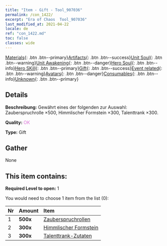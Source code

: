```yaml
---
title: "Item - Gift - Tool_907036"
permalink: /con_1422/
excerpt: "Era of Chaos  Tool_907036"
last_modified_at: 2021-04-22
locale: de
ref: "con_1422.md"
toc: false
classes: wide
---
```

 [Materials](/ItemsDE/){: .btn .btn--primary}[Artifacts](/ItemsDE/Artifacts/){: .btn .btn--success}[Unit Soul](/ItemsDE/UnitSoul/){: .btn .btn--warning}[Unit Awakening](/ItemsDE/UnitAwakening/){: .btn .btn--danger}[Hero Soul](/ItemsDE/HeroSoul/){: .btn .btn--info}[Hero SKill](/ItemsDE/HeroSkill/){: .btn .btn--primary}[Gift](/ItemsDE/Gift/){: .btn .btn--success}[Event related](/ItemsDE/Events/){: .btn .btn--warning}[Avatars](/ItemsDE/Avatars/){: .btn .btn--danger}[Consumables](/ItemsDE/Consumables/){: .btn .btn--info}[Unknown](/ItemsDE/Unknown/){: .btn .btn--primary}

## Details
 **Beschreibung:** Gewährt eines der folgenden zur Auswahl: Zauberspruchrolle ×500, Himmlischer Formstein ×300, Talenttrank ×300.

 **Quality:** <span style="color: #DA70D6">OK</span>

 **Type:** Gift

## Gather

  None

## This item contains:

 **Required Level to open:** 1

 You would need to choose 1 item from the list (0):

  | Nr | Amount |     Item    |
  |:---|:-------|:------------|
  | 1 |  **500x** | [Zauberspruchrollen](/de/Items/con_694/) |  | 
  | 2 |  **300x** | [Himmlischer Formstein](/de/Items/art_188/) |  | 
  | 3 |  **300x** | [Talenttrank-Zutaten](/de/Items/con_1120/) |  | 
